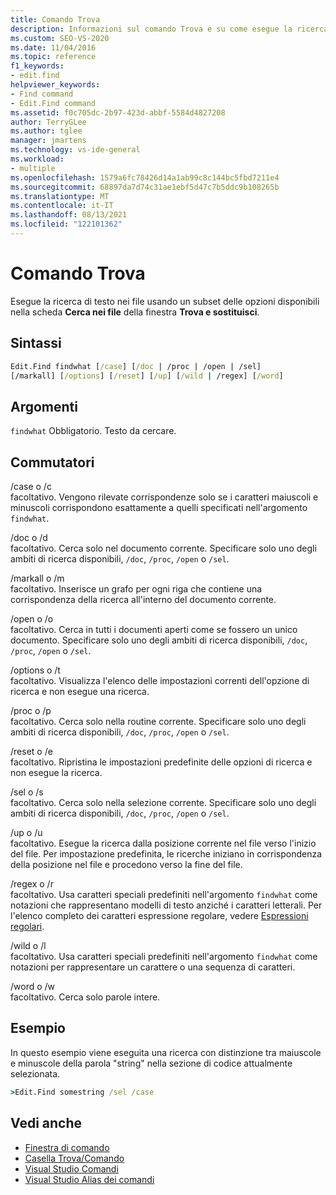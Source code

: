 ```yaml
---
title: Comando Trova
description: Informazioni sul comando Trova e su come esegue la ricerca nei file usando un subset delle opzioni disponibili nella scheda Cerca nei file della finestra Trova e sostituisci.
ms.custom: SEO-VS-2020
ms.date: 11/04/2016
ms.topic: reference
f1_keywords:
- edit.find
helpviewer_keywords:
- Find command
- Edit.Find command
ms.assetid: f0c705dc-2b97-423d-abbf-5584d4827208
author: TerryGLee
ms.author: tglee
manager: jmartens
ms.technology: vs-ide-general
ms.workload:
- multiple
ms.openlocfilehash: 1579a6fc78426d14a1ab99c8c144bc5fbd7211e4
ms.sourcegitcommit: 68897da7d74c31ae1ebf5d47c7b5ddc9b108265b
ms.translationtype: MT
ms.contentlocale: it-IT
ms.lasthandoff: 08/13/2021
ms.locfileid: "122101362"
---
```

# <a name="find-command"></a>Comando Trova
Esegue la ricerca di testo nei file usando un subset delle opzioni disponibili nella scheda **Cerca nei file** della finestra **Trova e sostituisci**.

## <a name="syntax"></a>Sintassi

```cmd
Edit.Find findwhat [/case] [/doc | /proc | /open | /sel]
[/markall] [/options] [/reset] [/up] [/wild | /regex] [/word]
```

## <a name="arguments"></a>Argomenti
`findwhat` Obbligatorio. Testo da cercare.

## <a name="switches"></a>Commutatori
/case o /c\
facoltativo. Vengono rilevate corrispondenze solo se i caratteri maiuscoli e minuscoli corrispondono esattamente a quelli specificati nell'argomento `findwhat`.

/doc o /d\
facoltativo. Cerca solo nel documento corrente. Specificare solo uno degli ambiti di ricerca disponibili, `/doc`, `/proc`, `/open` o `/sel`.

/markall o /m\
facoltativo. Inserisce un grafo per ogni riga che contiene una corrispondenza della ricerca all'interno del documento corrente.

/open o /o\
facoltativo. Cerca in tutti i documenti aperti come se fossero un unico documento. Specificare solo uno degli ambiti di ricerca disponibili, `/doc`, `/proc`, `/open` o `/sel`.

/options o /t\
facoltativo. Visualizza l'elenco delle impostazioni correnti dell'opzione di ricerca e non esegue una ricerca.

/proc o /p\
facoltativo. Cerca solo nella routine corrente. Specificare solo uno degli ambiti di ricerca disponibili, `/doc`, `/proc`, `/open` o `/sel`.

/reset o /e\
facoltativo. Ripristina le impostazioni predefinite delle opzioni di ricerca e non esegue la ricerca.

/sel o /s\
facoltativo. Cerca solo nella selezione corrente. Specificare solo uno degli ambiti di ricerca disponibili, `/doc`, `/proc`, `/open` o `/sel`.

/up o /u\
facoltativo. Esegue la ricerca dalla posizione corrente nel file verso l'inizio del file. Per impostazione predefinita, le ricerche iniziano in corrispondenza della posizione nel file e procedono verso la fine del file.

/regex o /r\
facoltativo. Usa caratteri speciali predefiniti nell'argomento `findwhat` come notazioni che rappresentano modelli di testo anziché i caratteri letterali. Per l'elenco completo dei caratteri espressione regolare, vedere [Espressioni regolari](../../ide/using-regular-expressions-in-visual-studio.md).

/wild o /l\
facoltativo. Usa caratteri speciali predefiniti nell'argomento `findwhat` come notazioni per rappresentare un carattere o una sequenza di caratteri.

/word o /w\
facoltativo. Cerca solo parole intere.

## <a name="example"></a>Esempio
In questo esempio viene eseguita una ricerca con distinzione tra maiuscole e minuscole della parola "string" nella sezione di codice attualmente selezionata.

```cmd
>Edit.Find somestring /sel /case
```

## <a name="see-also"></a>Vedi anche

- [Finestra di comando](../../ide/reference/command-window.md)
- [Casella Trova/Comando](../../ide/find-command-box.md)
- [Visual Studio Comandi](../../ide/reference/visual-studio-commands.md)
- [Visual Studio Alias dei comandi](../../ide/reference/visual-studio-command-aliases.md)

